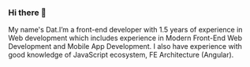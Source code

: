 ### Hi there 👋

My name's Dat.I’m a front-end developer with 1.5 years of experience in Web development which includes experience 
in Modern Front-End Web Development and Mobile App Development. I also have experience with
good knowledge of JavaScript ecosystem, FE Architecture (Angular).

